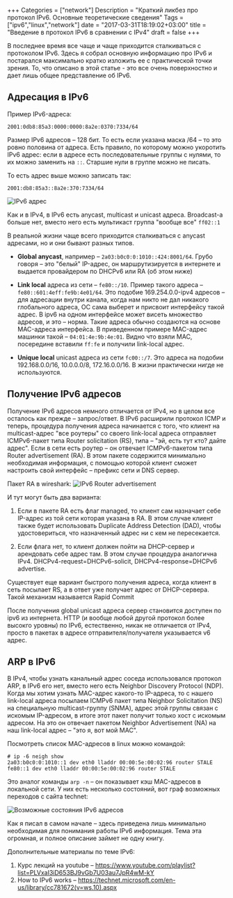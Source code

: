 +++
Categories = ["network"]
Description = "Краткий ликбез про протокол IPv6. Основные теоретические сведения"
Tags = ["ipv6","linux","network"]
date = "2017-03-31T18:19:02+03:00"
title = "Введение в протокол IPv6 в сравнении с IPv4"
draft = false
+++

В последнее время все чаще и чаще приходится сталкиваться с протоколом IPv6. Здесь я собрал основную информацию про IPv6 и постарался максимально кратко изложить ее с практической точки зрения. То, что описано в этой статье - это все очень поверхностно и дает лишь общее представление об IPv6.

<!--more-->

## Адресация в IPv6

Пример IPv6-адреса:
```
2001:0db8:85a3:0000:0000:8a2e:0370:7334/64
```
Размер IPv6 адресов &ndash; 128 бит. То есть если указана маска /64 &ndash; то это ровно половина от адреса.
Есть правило, по которому можно укоротить IPv6 адрес: если в адресе есть последовательные группы с нулями, то их можно заменить на ```::```. Старшие нули в группе можно не писать.

То есть адрес выше можно записать так:
```
2001:db8:85a3::8a2e:370:7334/64
```

![IPv6 адрес](/img/ipv6addr.png)


Как и в IPv4, в IPv6 есть anycast, multicast и unicast адреса. Broadcast-а больше нет, вместо него есть мультикаст группа "вообще все" ```ff02::1```

В реальной жизни чаще всего приходится сталкиваться с anycast адресами, но и они бывают разных типов.

* __Global anycast__, например &ndash; ```2a03:b0c0:0:1010::424:8001/64```. Грубо говоря &ndash; это "белый" IP-адрес, он маршрутизируется в интернете и выдается провайдером по DHCPv6 или RA (об этом ниже)

* __Link local__ адреса из сети &ndash; ```fe80::/10```. Пример такого адреса &ndash; ```fe80::601:4eff:fe9b:4e01/64```. Это подобие 169.254.0.0-ipv4 адресов &ndash; для адресации внутри канала, когда нам никто не дал никакого глобального адреса, ОС сама выберет и присвоит интерфейсу такой адрес. В ipv6 на одном интерфейсе может висеть множество адресов, и это &ndash; норма. Такие адреса обычно создаются на основе MAC-адреса интерфейса. В приведенном примере MAC-адрес машинки такой &ndash; ```04:01:4e:9b:4e:01```. Видно что взяли MAC, посередине вставили ```ff:fe``` и получили link-local адрес.

* __Unique local__ unicast адреса из сети ```fc00::/7```. Это адреса на подобии 192.168.0.0/16, 10.0.0.0/8, 172.16.0.0/16. В жизни практически нигде не используются.

## Получение IPv6 адресов

Получение IPv6 адресов немного отличается от IPv4, но в целом все осталось как прежде &ndash; запрос/ответ. В IPv6 расширили протокол ICMP и теперь, процедура получения адреса начинается с того, что клиент на  multicast-адрес "все роутеры" со своего link-local адреса отправляет ICMPv6-пакет типа Router solicitation (RS), типа &ndash; "эй, есть тут кто? дайте адрес". Если в сети есть роутер &ndash; он отвечает ICMPv6-пакетом типа Router advertisement (RA). В этом пакете содержится минимально необходимая информация, с помощью которой клиент сможет настроить свой интерфейс &ndash; префикс сети и DNS сервер. 

Пакет RA в wireshark:
![IPv6 Router advertisement](/img/ipv6_ra.png)

И тут могут быть два варианта:

1. Если в пакете RA есть флаг managed, то клиент сам назначает себе IP-адрес из той сети которая указана в RA. В этом случае клиент также будет использовать Duplicate Address Detection (DAD), чтобы удостовериться, что назначенный адрес ни с кем не пересекается.

2. Если флага нет, то клиент должен пойти на DHCP-сервер и арендовать себе адрес там. В этом случае процедура аналогична IPv4. DHCPv4-request=DHCPv6-solicit, DHCPv4-response=DHCPv6 advertise.

Существует еще вариант быстрого получения адреса, когда клиент в сеть посылает RS, а в ответ уже получает адрес от DHCP-сервера. Такой механизм называется Rapid Commit

После получения global unicast адреса сервер становится доступен по ipv6 из интернета. HTTP (и вообще любой другой протокол более высокго уровны) по IPv6, естественно, никак не отличается от IPv4, просто в пакетах в адресе отправителя/получателя указывается v6 адрес.

## ARP в IPv6

В IPv4, чтобы узнать канальный адрес соседа использовался протокол ARP, в IPv6 его нет, вместо него есть Neighbor Discovery Protocol (NDP). 
Когда мы хотим узнать MAC-адрес какого-то IP-адреса, то с нашего link-local адреса посылаем ICMPv6 пакет типа Neighbor Solicitation (NS) на специальную multicast-группу (SNMA), адрес этой группы связан с искомым IP-адресом, в итоге этот пакет получит только хост с искомым адресом. На это он отвечает пакетом Neighbor Advertisement (NA) на наш link-local адрес &ndash; "это я, вот мой MAC".

Посмотреть список MAC-адресов в linux можно командой:
```
# ip -6 neigh show
2a03:b0c0:0:1010::1 dev eth0 lladdr 00:00:5e:00:02:96 router STALE
fe80::1 dev eth0 lladdr 00:00:5e:00:02:96 router STALE
```
Это аналог команды ```arp -n``` &ndash; он показывает кэш MAC-адресов в локальной сети. У них есть несколько состояний, вот граф возможных переходов с сайта technet:

![Возможные состояния IPv6 адресов](/img/ipv6_state.gif)

Как я писал в самом начале &ndash; здесь приведена лишь минимально необходимая для понимания работы IPv6 информация. Тема эта огромная, и полное описание займет не одну книгу.

Дополнительные материалы по теме IPv6:

1. Курс лекций на youtube &ndash; https://www.youtube.com/playlist?list=PLVxaI3iD653BJ9vGb7U03au7JpR4wM-kY
2. How to IPv6 works &ndash; https://technet.microsoft.com/en-us/library/cc781672(v=ws.10).aspx 
